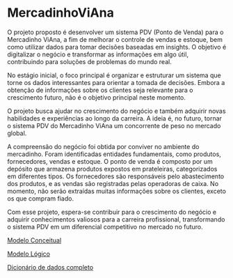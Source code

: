 # MercadinhoViAna

O projeto proposto é desenvolver um sistema PDV (Ponto de Venda) para o Mercadinho ViAna, a fim de melhorar o controle de vendas e estoque, bem como utilizar dados para tomar decisões baseadas em insights. O objetivo é digitalizar o negócio e transformar as informações em algo útil, contribuindo para soluções de problemas do mundo real.

No estágio inicial, o foco principal é organizar e estruturar um sistema que torne os dados interessantes para orientar a tomada de decisões. Embora a obtenção de informações sobre os clientes seja relevante para o crescimento futuro, não é o objetivo principal neste momento.

O projeto busca ajudar no crescimento do negócio e também adquirir novas habilidades e experiências ao longo da carreira. A ideia é, no futuro, tornar o sistema PDV do Mercadinho ViAna um concorrente de peso no mercado global.

A compreensão do negócio foi obtida por conviver no ambiente do mercadinho. Foram identificadas entidades fundamentais, como produtos, fornecedores, vendas e estoque. O ponto de venda é composto por um depósito que armazena produtos expostos em prateleiras, categorizados em diferentes tipos. Os fornecedores são responsáveis pelo abastecimento dos produtos, e as vendas são registradas pelas operadoras de caixa. No momento, não serão extraídas muitas informações sobre os clientes, exceto os que compram fiado.

Com esse projeto, espera-se contribuir para o crescimento do negócio e adquirir conhecimentos valiosos para a carreira profissional, transformando o sistema PDV em um diferencial competitivo no mercado no futuro.

[Modelo Conceitual](https://github.com/PauloQuirinoCD/MercadinhoViAna/blob/main/Modelo%20Conceitual(Final)-%20BRMW.pdf)

[Modelo Lógico](https://github.com/PauloQuirinoCD/MercadinhoViAna/blob/main/Imagem_modelo_l%C3%B3gico.png)

[Dicionário de dados completo](https://github.com/PauloQuirinoCD/MercadinhoViAna/blob/main/Dicion%C3%A1rio%20de%20dados.docx)
